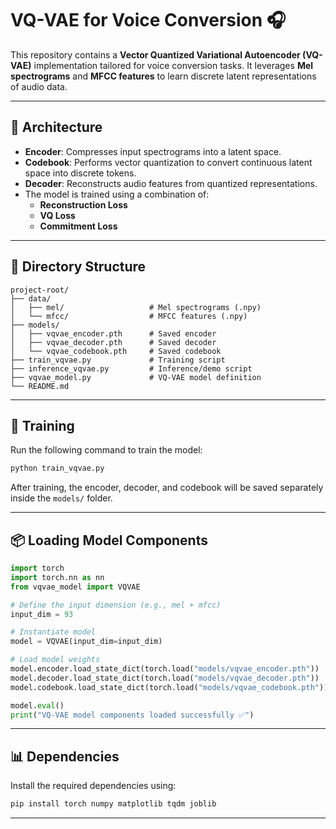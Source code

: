 # VQ-VAE for Voice Conversion 🎧

This repository contains a **Vector Quantized Variational Autoencoder (VQ-VAE)** implementation tailored for voice conversion tasks. It leverages **Mel spectrograms** and **MFCC features** to learn discrete latent representations of audio data.

---

## 🧠 Architecture

- **Encoder**: Compresses input spectrograms into a latent space.
- **Codebook**: Performs vector quantization to convert continuous latent space into discrete tokens.
- **Decoder**: Reconstructs audio features from quantized representations.
- The model is trained using a combination of:
  - **Reconstruction Loss**
  - **VQ Loss**
  - **Commitment Loss**

---

## 📁 Directory Structure

```
project-root/
├── data/
│   ├── mel/                   # Mel spectrograms (.npy)
│   └── mfcc/                  # MFCC features (.npy)
├── models/
│   ├── vqvae_encoder.pth      # Saved encoder
│   ├── vqvae_decoder.pth      # Saved decoder
│   └── vqvae_codebook.pth     # Saved codebook
├── train_vqvae.py             # Training script
├── inference_vqvae.py         # Inference/demo script
├── vqvae_model.py             # VQ-VAE model definition
└── README.md
```

---

## 🚀 Training

Run the following command to train the model:

```bash
python train_vqvae.py
```

After training, the encoder, decoder, and codebook will be saved separately inside the `models/` folder.

---

## 📦 Loading Model Components

```python
import torch
import torch.nn as nn
from vqvae_model import VQVAE

# Define the input dimension (e.g., mel + mfcc)
input_dim = 93

# Instantiate model
model = VQVAE(input_dim=input_dim)

# Load model weights
model.encoder.load_state_dict(torch.load("models/vqvae_encoder.pth"))
model.decoder.load_state_dict(torch.load("models/vqvae_decoder.pth"))
model.codebook.load_state_dict(torch.load("models/vqvae_codebook.pth"))

model.eval()
print("VQ-VAE model components loaded successfully ✅")
```

---

## 📊 Dependencies

Install the required dependencies using:

```bash
pip install torch numpy matplotlib tqdm joblib
```

---
